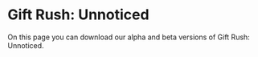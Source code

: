 # Gift Rush: Unnoticed

On this page you can download our alpha and beta versions of Gift Rush: Unnoticed.
